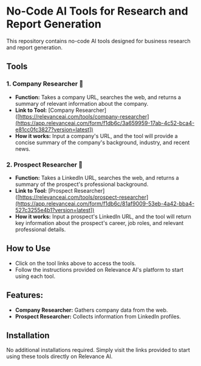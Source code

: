 # No-Code AI Tools for Research and Report Generation

This repository contains no-code AI tools designed for business research and report generation.

## Tools

### 1. **Company Researcher 🏢**
   - **Function:** Takes a company URL, searches the web, and returns a summary of relevant information about the company.
   - **Link to Tool:** [Company Researcher]([https://relevanceai.com/tools/company-researcher](https://app.relevanceai.com/form/f1db6c/3a659959-17ab-4c52-bca4-e81cc0fc3827?version=latest])
   - **How it works:** Input a company's URL, and the tool will provide a concise summary of the company's background, industry, and recent news.

### 2. **Prospect Researcher 👤**
   - **Function:** Takes a LinkedIn URL, searches the web, and returns a summary of the prospect's professional background.
   - **Link to Tool:** [Prospect Researcher]([https://relevanceai.com/tools/prospect-researcher](https://app.relevanceai.com/form/f1db6c/81af9009-53eb-4a42-bba4-527c3255e4b1?version=latest]) 
   - **How it works:** Input a prospect's LinkedIn URL, and the tool will return key information about the prospect's career, job roles, and relevant professional details.

## How to Use
- Click on the tool links above to access the tools.
- Follow the instructions provided on Relevance AI's platform to start using each tool.

## Features:
- **Company Researcher:** Gathers company data from the web.
- **Prospect Researcher:** Collects information from LinkedIn profiles.


## Installation
No additional installations required. Simply visit the links provided to start using these tools directly on Relevance AI.
